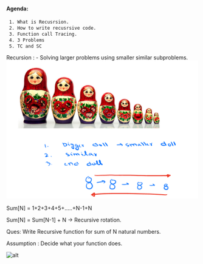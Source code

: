 #### Agenda:
     1. What is Recusrsion.
     2. How to write recusrsive code.
     3. Function call Tracing.
     4. 3 Problems
     5. TC and SC



Recursion : - Solving larger problems using smaller similar subproblems.
![](images/rec1.png)

Sum[N] = 1+2+3+4+5+.....+N-1+N

Sum[N] = Sum[N-1] + N -> Recursive rotation.

Ques: Write Recursive function for sum of N natural numbers.

Assumption : Decide what your function does.

![alt](https://https://github.com/AmitKGupta16/practice-dsa-images/tree/main/image-src/recursion/rec1.png)
